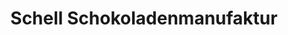 ---
title: "Schell Schokoladenmanufaktur"
url: /gundelsheim/schell-schokoladenmanufaktur/
shop: Bäckerei
---